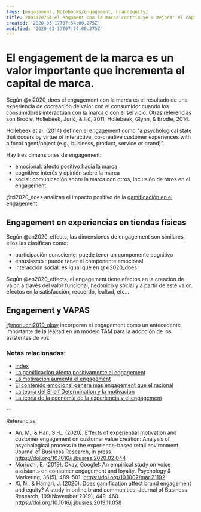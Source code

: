 ```yaml
---
tags: [engagement, Notebooks/engagement, brandequity]
title: 2003170754_el engament con la marca contribuye a mejorar el capital de marca
created: '2020-03-17T07:54:00.275Z'
modified: '2020-03-17T07:54:00.275Z'
---
```


# El engagement de la marca es un valor importante que incrementa el capital de marca.

Según @xi2020_does el engagement con la marca es el resultado de una experiencia de cocreación de valor con el consumidor cuando los consumidores interactúan con la marca o con el servicio. Otras referencias son Brodie, Hollebeek, Jurić, & Ilić, 2011; Hollebeek, Glynn, & Brodie, 2014. 

Hollebeek et al. (2014) definen el engagement como "a psychological state that occurs by virtue of interactive, co-creative customer experiences with a focal agent/object (e.g., business, product, service or brand)”.

Hay tres dimensiones de engagement:

- emocional: afecto positivo hacia la marca
- cognitivo: interés y opinión sobre la marca
- social: comunicación sobre la marca con otros, inclusión de otros en el engagement.

@xi2020_does analizan el impacto positivo de la [gamificación en el engagement](2003170736_gamificacion_engagement.md).

## Engagement en experiencias en tiendas físicas

Según @an2020_effects, las dimensiones de engagement son similares, ellos las clasifican como:

- participación consciente: puede tener un componente cognitivo
- entusiasmo : puede tener el componente emocional
- interacción social: es igual que en @xi2020_does

Según @an2020_effects, el engagement tiene efectos en la creación de valor, a través del valor funcional, hedónico y social y a partir de este valor, efectos en la satisfacción, recuerdo, lealtad, etc...

## Engagement y VAPAS

[@moriuchi2019_okay](2004251206_engagement_vapas.md) incorporan el engagement como un antecedente importante de la lealtad en un modelo TAM para la adopción de los asistentes de voz.

### Notas relacionadas:

- [Index](_2003101705_index.md)
- [La gamificación afecta positivamente al engagement](2003170736_gamificacion_engagement.md)
- [La motivación aumenta el engagement](2003101738_motivacion_memoriatrabajo.md)
- [El contenido emocional genera más engagement que el racional](2005150847_emocionaltienemasengagement.md)
- [La teoría del Shelf Determination y la motivación](2003171021_SDT_motivacion.md)
- [La teoría de la economía de la experiencia y el engagement](2003171027_experience_economy_theory.md)

--

Referencias:

- An, M., & Han, S.-L. (2020). Effects of experiential motivation and customer engagement on customer value creation: Analysis of psychological process in the experience-based retail environment. Journal of Business Research, in press. https://doi.org/10.1016/j.jbusres.2020.02.044
- Moriuchi, E. (2019). Okay, Google!: An empirical study on voice assistants on consumer engagement and loyalty. Psychology & Marketing, 36(5), 489–501. https://doi.org/10.1002/mar.21192
- Xi, N., & Hamari, J. (2020). Does gamification affect brand engagement and equity? A study in online brand communities. Journal of Business Research, 109(November 2019), 449–460. https://doi.org/10.1016/j.jbusres.2019.11.058
